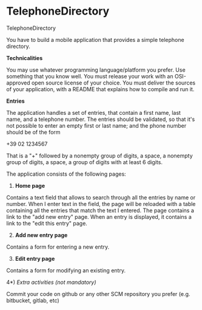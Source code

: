 # TelephoneDirectory
TelephoneDirectory

You have to build a mobile application that provides a simple telephone directory.

<b>Technicalities</b>

You may use whatever programming language/platform you prefer. Use something that you know well.
You must release your work with an OSI-approved open source license of your choice.
You must deliver the sources of your application, with a README that explains how to compile and run it.

<b>Entries</b>
<div>
The application handles a set of entries, that contain a first name, last name, and a telephone number.
The entries should be validated, so that it's not possible to enter an empty first or last name; and the phone number should be of the form

+39 02 1234567

That is a "+" followed by a nonempty group of digits, a space, a nonempty group of digits, a space, a group of digits with at least 6 digits.

The application consists of the following pages:

1) <b>Home page</b>

  Contains a text field that allows to search through all the entries by name or number. When I enter text in the      field, the page will be reloaded with a table containing all the entries that match the text I entered.
  The page contains a link to the "add new entry" page.
  When an entry is displayed, it contains a link to the "edit this entry" page.

2) <b>Add new entry page</b>

  Contains a form for entering a new entry.

3) <b>Edit entry page</b>

  Contains a form for modifying an existing entry.

4*) <i>Extra activities (not mandatory)</i>

  Commit your code on github or any other SCM repository you prefer (e.g. bitbucket, gitlab, etc)
